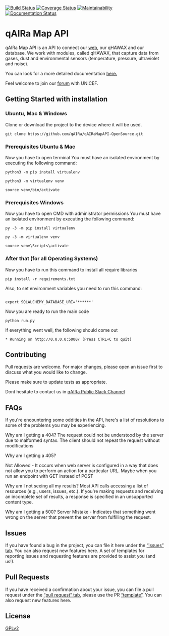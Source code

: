 [![Build Status](https://travis-ci.org/qAIRa/qairamapAPI-OpenSource.svg?branch=master)](https://travis-ci.org/qAIRa/qairamapAPI-OpenSource)  [![Coverage Status](https://coveralls.io/repos/github/qAIRa/qAIRaMapAPI-OpenSource/badge.svg?branch=master)](https://coveralls.io/github/qAIRa/qAIRaMapAPI-OpenSource?branch=master)  [![Maintainability](https://api.codeclimate.com/v1/badges/2e414a349dfeaa89f538/maintainability)](https://codeclimate.com/github/qAIRa/qairamapAPI-OpenSource/maintainability) [![Documentation Status](https://readthedocs.org/projects/qairamapapi-opensource/badge/?version=latest)](https://qairamapapi-opensource.readthedocs.io/en/latest/?badge=latest)


#  qAIRa Map API

qAIRa Map API is an API to connect our [web](https://qairamap.qairadrones.com/), our qHAWAX and our database.
We work with modules, called qHAWAX, that capture data from gases, dust and environmental sensors (temperature, pressure, ultraviolet and noise).

You can look for a more detailed documentation [here.](https://qaira.github.io/)

Feel welcome to join our [forum](https://unicef-if.discourse.group/c/projects/qaira/11) with UNICEF. 
 
## Getting Started with installation

### Ubuntu, Mac & Windows
Clone or download the project to the device where it will be used.

```
git clone https://github.com/qAIRa/qAIRaMapAPI-OpenSource.git
```

### Prerequisites Ubuntu & Mac
Now you have to open terminal
You must have an isolated environment by executing the following command:

```
python3 -m pip install virtualenv

python3 -m virtualenv venv

source venv/bin/activate

```
### Prerequisites Windows
Now you have to open CMD with administrator permissions
You must have an isolated environment by executing the following command: 

```
py -3 -m pip install virtualenv

py -3 -m virtualenv venv

source venv\Scripts\activate

```

### After that (for all Operating Systems)

Now you have to run this command to install all require libraries

```
pip install -r requirements.txt
```

Also, to set environment variables you need to run this command:


```

export SQLALCHEMY_DATABASE_URI='******'

```
Now you are ready to run the main code

```
python run.py
```

If everything went well, the following should come out

```
* Running on http://0.0.0.0:5000/ (Press CTRL+C to quit)

```

## Contributing

Pull requests are welcome. For major changes, please open an issue first to discuss what you would like to change.

Please make sure to update tests as appropriate.

Dont hesitate to contact us in [qAIRa Public Slack Channel](https://join.slack.com/t/qaira-publico/shared_invite/zt-e49w6375-9_vVmPdf8nFvXWfIvkagxw)

## FAQs

If you're encountering some oddities in the API, here's a list of resolutions to some of the problems you may be experiencing.

Why am I getting a 404?
The request could not be understood by the server due to malformed syntax. The client should not repeat the request without modifications

Why am I getting a 405?

Not Allowed - It occurs when web server is configured in a way that does not allow you to perform an action for a particular URL. Maybe when you run an endpoint with GET instead of POST

Why am I not seeing all my results?
Most API calls accessing a list of resources (e.g., users, issues, etc.). If you're making requests and receiving an incomplete set of results, a response is specified in an unsupported content type.

Why am I getting a 500?
Server Mistake - Indicates that something went wrong on the server that prevent the server from fulfilling the request.

## Issues 

If you have found a bug in the project, you can file it here under the [“issues” tab](https://github.com/qAIRa/qAIRaMapAPI-OpenSource/issues). You can also request new features here. A set of templates for reporting issues and requesting features are provided to assist you (and us!).

## Pull Requests 

If you have received a confirmation about your issue, you can file a pull request under the [“pull request” tab](https://github.com/qAIRa/qAIRaMapAPI-OpenSource/pulls), please use the PR [“template”](https://github.com/qAIRa/qAIRaMapAPI-OpenSource/blob/master/.github/PULL_REQUEST_TEMPLATE/pull_request_template.md). 
You can also request new features here. 

## License
[GPLv2](https://www.gnu.org/licenses/old-licenses/gpl-2.0.txt)
